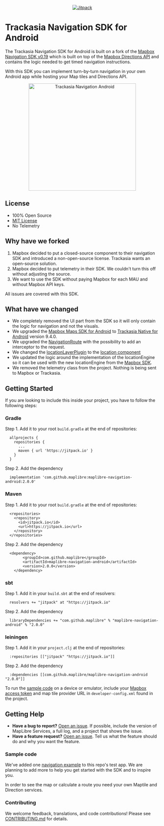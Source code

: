 <p align="center">
  <a href="https://jitpack.io/#maplibre/maplibre-navigation-android">
    <img src="https://jitpack.io/v/maplibre/maplibre-navigation-android.svg"
         alt="Jitpack">
  </a>
</p>

# Trackasia Navigation SDK for Android

The Trackasia Navigation SDK for Android is built on a fork of the [Mapbox Navigation SDK v0.19](https://github.com/flitsmeister/flitsmeister-navigation-android/tree/v0.19.0) which is built on top of the [Mapbox Directions API](https://www.mapbox.com/directions) and contains the logic needed to get timed navigation instructions.

With this SDK you can implement turn-by-turn navigation in your own Android app while hosting your Map tiles and Directions API.


<div align="center">
  <img src="https://github.com/trackasia/trackasia-navigation-android/blob/main/.github/preview.png" height="350px" alt="Trackasia Navigation Android">
</div>

## License

- 100% Open Source
- [MIT License](LICENSE)
- No Telemetry


## Why have we forked

1. Mapbox decided to put a closed-source component to their navigation SDK and introduced a non-open-source license. Trackasia wants an open-source solution.
2. Mapbox decided to put telemetry in their SDK. We couldn't turn this off without adjusting the source.
3. We want to use the SDK without paying Mapbox for each MAU and without Mapbox API keys.

All issues are covered with this SDK. 

## What have we changed

- We completely removed the UI part from the SDK so it will only contain the logic for navigation and not the visuals.
- We upgraded the [Mapbox Maps SDK for Android](https://github.com/mapbox/mapbox-gl-native/tree/master/platform/android) to [Trackasia Native for Android](https://github.com/track-asia-vn/trackasia-gl-native/tree/master/platform/android) version 9.4.0.
- We upgraded the [NavigationRoute](https://github.com/flitsmeister/flitsmeister-navigation-android/blob/master/libandroid-navigation/src/main/java/com/mapbox/services/android/navigation/v5/navigation/NavigationRoute.java#L425) 
 with the possibility to add an interceptor to the request.
- We changed the [locationLayerPlugin](https://github.com/mapbox/mapbox-plugins-android) to the [location component](https://docs.mapbox.com/android/api/map-sdk/8.5.0/com/mapbox/mapboxsdk/location/LocationComponent.html)
- We updated the logic around the implementation of the locationEngine so it can be used with the new locationEngine from the [Mapbox SDK](https://github.com/mapbox/mapbox-gl-native/tree/master/platform/android).
- We removed the telemetry class from the project. Nothing is being sent to Mapbox or Trackasia.

## Getting Started

If you are looking to include this inside your project, you have to follow the following steps:

### Gradle
Step 1. Add it to your root `build.gradle` at the end of repositories:
```
  allprojects {
    repositories {
      ...
      maven { url 'https://jitpack.io' }
    }
  }
```
Step 2. Add the dependency
```
  implementation 'com.github.maplibre:maplibre-navigation-android:2.0.0'
```

### Maven
Step 1. Add it to your root `build.gradle` at the end of repositories:
```
  <repositories>
    <repository>
      <id>jitpack.io</id>
      <url>https://jitpack.io</url>
    </repository>
  </repositories>
```
Step 2. Add the dependency
```
  <dependency>
	    <groupId>com.github.maplibre</groupId>
	    <artifactId>maplibre-navigation-android</artifactId>
	    <version>2.0.0</version>
	</dependency>
```

### sbt
Step 1. Add it in your `build.sbt` at the end of resolvers:
```
  resolvers += "jitpack" at "https://jitpack.io"
```
Step 2. Add the dependency
```
  libraryDependencies += "com.github.maplibre" % "maplibre-navigation-android" % "2.0.0"
```

### leiningen
Step 1. Add it in your `project.clj` at the end of repositories:
```
  :repositories [["jitpack" "https://jitpack.io"]]
```
Step 2. Add the dependency
```
  :dependencies [[com.github.maplibre/maplibre-navigation-android "2.0.0"]]	
```

To run the [sample code](#sample-code) on a device or emulator, include your [Mapbox access token](https://www.mapbox.com/help/define-access-token/) and map tile provider URL in `developer-config.xml` found in the project. 

## Getting Help

- **Have a bug to report?** [Open an issue](https://github.com/track-asia-vn/trackasia-navigation-android/issues). If possible, include the version of MapLibre Services, a full log, and a project that shows the issue.
- **Have a feature request?** [Open an issue](https://github.com/track-asia-vn/trackasia-navigation-android/issues/new). Tell us what the feature should do and why you want the feature.

### <a name="sample-code">Sample code

We've added one [navigation example](https://github.com/track-asia-vn/trackasia-navigation-android/tree/main/app/src/main/java/com/mapbox/services/android/navigation/testapp/) to this repo's test app. We are planning to add more to help you get started with the SDK and to inspire you.

In order to see the map or calculate a route you need your own Maptile and Direction services.

### Contributing

We welcome feedback, translations, and code contributions! Please see [CONTRIBUTING.md](CONTRIBUTING.md) for details.




